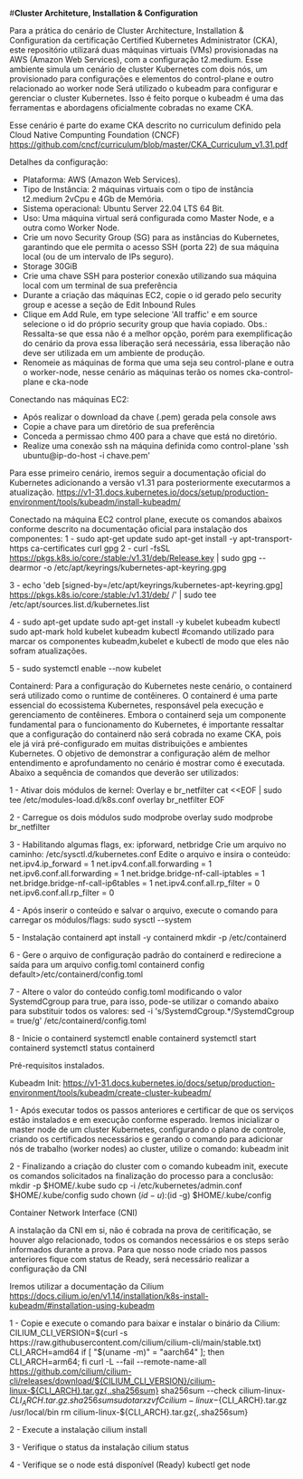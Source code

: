 #**Cluster Architeture, Installation & Configuration**

Para a prática do cenário de Cluster Architecture, Installation & Configuration da certificação Certified Kubernetes Administrator (CKA), este repositório utilizará duas máquinas virtuais (VMs) provisionadas na AWS (Amazon Web Services), com a configuração t2.medium. 
Esse ambiente simula um cenário de cluster Kubernetes com dois nós, um provisionado para configurações e elementos do control-plane e outro relacionado ao worker node
Será utilizado o kubeadm para configurar e gerenciar o cluster Kubernetes. Isso é feito porque o kubeadm é uma das ferramentas e abordagens oficialmente cobradas no exame CKA.

Esse cenário é parte do exame CKA descrito no curriculum definido pela Cloud Native Compunting Foundation (CNCF)
https://github.com/cncf/curriculum/blob/master/CKA_Curriculum_v1.31.pdf

Detalhes da configuração:
- Plataforma: AWS (Amazon Web Services).
- Tipo de Instância: 2 máquinas virtuais com o tipo de instância t2.medium 2vCpu e 4Gb de Memória.
- Sistema operacional: Ubuntu Server 22.04 LTS 64 Bit.
- Uso: Uma máquina virtual será configurada como Master Node, e a outra como Worker Node.
- Crie um novo Security Group (SG) para as instâncias do Kubernetes, garantindo que ele permita o acesso SSH (porta 22) de sua máquina local (ou de um intervalo de IPs seguro).
- Storage 30GiB
- Crie uma chave SSH para posterior conexão utilizando sua máquina local com um terminal de sua preferência
- Durante a criação das máquinas EC2, copie o id gerado pelo security group e acesse a seção de Edit Inbound Rules
- Clique em Add Rule, em type selecione 'All traffic' e em source selecione o id do próprio security group que havia copiado.
Obs.: Ressalta-se que essa não é a melhor opção, porém para exemplificação do cenário da prova essa liberação será necessária, essa liberação não deve ser utilizada em um ambiente de produção.
- Renomeie as máquinas de forma que uma seja seu control-plane e outra o worker-node, nesse cenário as máquinas terão os nomes cka-control-plane e cka-node

Conectando nas máquinas EC2:
- Após realizar o download da chave (.pem) gerada pela console aws 
- Copie a chave para um diretório de sua preferência
- Conceda a permissao chmo 400 para a chave que está no diretório.
- Realize uma conexão ssh na máquina definida como control-plane
'ssh ubuntu@ip-do-host -i chave.pem'

Para esse primeiro cenário, iremos seguir a documentação oficial do Kubernetes adicionando a versão v1.31 para posteriormente executarmos a atualização.
https://v1-31.docs.kubernetes.io/docs/setup/production-environment/tools/kubeadm/install-kubeadm/

Conectado na máquina EC2 control plane, execute os comandos abaixos conforme descrito na documentação oficial para instalação dos componentes:
1 - sudo apt-get update
    sudo apt-get install -y apt-transport-https ca-certificates curl gpg
2 - curl -fsSL https://pkgs.k8s.io/core:/stable:/v1.31/deb/Release.key | sudo gpg --dearmor -o /etc/apt/keyrings/kubernetes-apt-keyring.gpg

3 - echo 'deb [signed-by=/etc/apt/keyrings/kubernetes-apt-keyring.gpg] https://pkgs.k8s.io/core:/stable:/v1.31/deb/ /' | sudo tee /etc/apt/sources.list.d/kubernetes.list

4 - sudo apt-get update
    sudo apt-get install -y kubelet kubeadm kubectl
    sudo apt-mark hold kubelet kubeadm kubectl #comando utilizado para marcar os componentes kubeadm,kubelet e kubectl de modo que eles não sofram atualizações.

5 - sudo systemctl enable --now kubelet

Containerd:
Para a configuração do Kubernetes neste cenário, o containerd será utilizado como o runtime de contêineres. 
O containerd é uma parte essencial do ecossistema Kubernetes, responsável pela execução e gerenciamento de contêineres.
Embora o containerd seja um componente fundamental para o funcionamento do Kubernetes, é importante ressaltar que a configuração do containerd não será cobrada no exame CKA, pois ele já virá pré-configurado em muitas distribuições e ambientes Kubernetes.
O objetivo de demonstrar a configuração além de melhor entendimento e aprofundamento no cenário é mostrar como é executada.
Abaixo a sequência de comandos que deverão ser utilizados:

1 - Ativar dois módulos de kernel: Overlay e br_netfilter
cat <<EOF | sudo tee /etc/modules-load.d/k8s.conf
overlay
br_netfilter
EOF

2 - Carregue os dois módulos
sudo modprobe overlay
sudo modprobe br_netfilter

3 - Habilitando algumas flags, ex: ipforward, netbridge
Crie um arquivo no caminho: /etc/sysctl.d/kubernetes.conf
Edite o arquivo e insira o conteúdo:
net.ipv4.ip_forward = 1
net.ipv4.conf.all.forwarding = 1
net.ipv6.conf.all.forwarding = 1
net.bridge.bridge-nf-call-iptables  = 1
net.bridge.bridge-nf-call-ip6tables = 1
net.ipv4.conf.all.rp_filter = 0
net.ipv6.conf.all.rp_filter = 0

4 - Após inserir o conteúdo e salvar o arquivo, execute o comando para carregar os módulos/flags:
sudo sysctl --system

5 - Instalação containerd
apt install -y containerd
mkdir -p /etc/containerd

6 - Gere o arquivo de configuração padrão do containerd e redirecione a saída para um arquivo config.toml
containerd config default>/etc/containerd/config.toml

7 - Altere o valor do conteúdo config.toml modificando o valor SystemdCgroup para true, para isso, pode-se utilizar o comando abaixo para substituir todos os valores:
sed -i 's/SystemdCgroup.*/SystemdCgroup = true/g' /etc/containerd/config.toml

8 - Inicie o containerd
systemctl enable containerd
systemctl start containerd
systemctl status containerd

Pré-requisitos instalados.

Kubeadm Init:
https://v1-31.docs.kubernetes.io/docs/setup/production-environment/tools/kubeadm/create-cluster-kubeadm/

1 - Após executar todos os passos anteriores e certificar de que os serviços estão instalados e em execução conforme esperado.
Iremos inicializar o master node de um cluster Kubernetes, configurando o plano de controle, criando os certificados necessários e gerando o comando para adicionar nós de trabalho (worker nodes) ao cluster, utilize o comando:
kubeadm init

2 - Finalizando a criação do cluster com o comando kubeadm init, execute os comandos solicitados na finalização do processo para a conclusão:
mkdir -p $HOME/.kube
sudo cp -i /etc/kubernetes/admin.conf $HOME/.kube/config
sudo chown $(id -u):$(id -g) $HOME/.kube/config

Container Network Interface (CNI)

A instalação da CNI em si, não é cobrada na prova de ceritificação, se houver algo relacionado, todos os comandos necessários e os steps serão informados durante a prova.
Para que nosso node criado nos passos anteriores fique com status de Ready, será necessário realizar a configuração da CNI

Iremos utilizar a documentação da Cilium https://docs.cilium.io/en/v1.14/installation/k8s-install-kubeadm/#installation-using-kubeadm

1 - Copie e execute o comando para baixar e instalar o binário da Cilium:
CILIUM_CLI_VERSION=$(curl -s https://raw.githubusercontent.com/cilium/cilium-cli/main/stable.txt)
CLI_ARCH=amd64
if [ "$(uname -m)" = "aarch64" ]; then CLI_ARCH=arm64; fi
curl -L --fail --remote-name-all https://github.com/cilium/cilium-cli/releases/download/${CILIUM_CLI_VERSION}/cilium-linux-${CLI_ARCH}.tar.gz{,.sha256sum}
sha256sum --check cilium-linux-${CLI_ARCH}.tar.gz.sha256sum
sudo tar xzvfC cilium-linux-${CLI_ARCH}.tar.gz /usr/local/bin
rm cilium-linux-${CLI_ARCH}.tar.gz{,.sha256sum}

2 - Execute a instalação
cilium install

3 - Verifique o status da instalação
cilium status

4 - Verifique se o node está disponível (Ready)
kubectl get node
